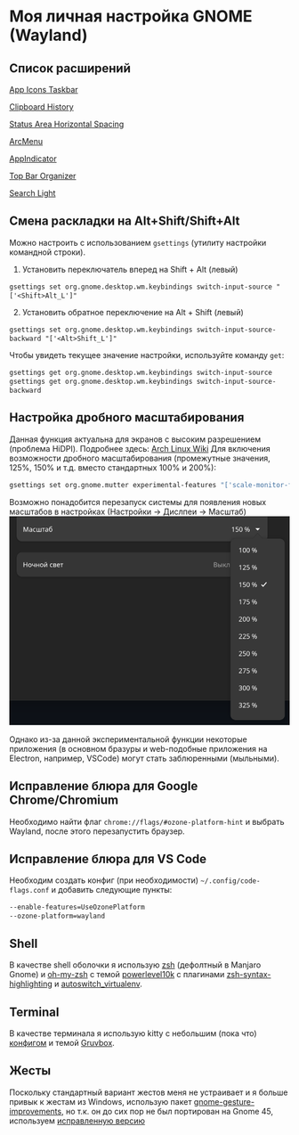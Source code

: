 # Моя личная настройка GNOME (Wayland)

## Список расширений
[App Icons Taskbar](https://extensions.gnome.org/extension/4944/app-icons-taskbar/)

[Clipboard History](https://extensions.gnome.org/extension/4839/clipboard-history/)

[Status Area Horizontal Spacing](https://extensions.gnome.org/extension/355/status-area-horizontal-spacing/)

[ArcMenu](https://extensions.gnome.org/extension/3628/arcmenu/)

[AppIndicator](https://extensions.gnome.org/extension/615/appindicator-support/)

[Top Bar Organizer](https://extensions.gnome.org/extension/4356/top-bar-organizer/)

[Search Light](https://extensions.gnome.org/extension/5489/search-light/)

## Смена раскладки на Alt+Shift/Shift+Alt
Можно настроить с использованием `gsettings` (утилиту настройки командной строки).
1. Установить переключатель вперед на Shift + Alt (левый)
```
gsettings set org.gnome.desktop.wm.keybindings switch-input-source "['<Shift>Alt_L']"
```

2. Установить обратное переключение на Alt + Shift (левый)
```
gsettings set org.gnome.desktop.wm.keybindings switch-input-source-backward "['<Alt>Shift_L']"
```

Чтобы увидеть текущее значение настройки, используйте команду `get`:
```
gsettings get org.gnome.desktop.wm.keybindings switch-input-source
gsettings get org.gnome.desktop.wm.keybindings switch-input-source-backward
```

## Настройка дробного масштабирования
Данная функция актуальна для экранов с высоким разрешением (проблема HiDPI). Подробнее здесь: [Arch Linux Wiki](https://wiki.archlinux.org/title/HiDPI)
Для включения возможности дробного масштабирования (промежутные значения, 125%, 150% и т.д. вместо стандартных 100% и 200%):
```bash
gsettings set org.gnome.mutter experimental-features "['scale-monitor-framebuffer']"
```

Возможно понадобится перезапуск системы для появления новых масштабов в настройках (Настройки -> Дислпеи -> Масштаб)
![Готовый результат](imgs/scalings.png)

Однако из-за данной экспериментальной функции некоторые приложения (в основном бразуры и web-подобные приложения на Electron, например, VSCode) могут стать заблюренными (мыльными).

## Исправление блюра для Google Chrome/Chromium
Необходимо найти флаг `chrome://flags/#ozone-platform-hint` и выбрать Wayland, после этого перезапустить браузер.

## Исправление блюра для VS Code
Необходим создать конфиг (при необходимости) `~/.config/code-flags.conf` и добавить следующие пункты:
```
--enable-features=UseOzonePlatform
--ozone-platform=wayland
```

## Shell
В качестве shell оболочки я использую [zsh](https://github.com/ohmyzsh/ohmyzsh/wiki/Installing-ZSH) (дефолтный в Manjaro Gnome) и [oh-my-zsh](https://ohmyz.sh/) с темой [powerlevel10k](https://github.com/romkatv/powerlevel10k) с плагинами [zsh-syntax-highlighting](https://github.com/zsh-users/zsh-syntax-highlighting) и [autoswitch_virtualenv](https://github.com/MichaelAquilina/zsh-autoswitch-virtualenv).

## Terminal
В качестве терминала я использую kitty с небольшим (пока что) [конфигом](https://github.com/L4zzur/AwesomeProgramming/blob/main/dotfiles/kitty/kitty.conf) и темой [Gruvbox](https://github.com/wdomitrz/kitty_gruvbox_theme).

## Жесты
Поскольку стандартный вариант жестов меня не устраивает и я больше привык к жестам из Windows, использую пакет [gnome-gesture-improvements](https://github.com/harshadgavali/gnome-gesture-improvements/), но т.к. он до сих пор не был портирован на Gnome 45, используем [исправленную версию](https://github.com/harshadgavali/gnome-gesture-improvements/issues/206#issuecomment-1782750156)
